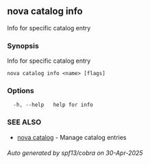 ## nova catalog info

Info for specific catalog entry

### Synopsis

Info for specific catalog entry

```
nova catalog info <name> [flags]
```

### Options

```
  -h, --help   help for info
```

### SEE ALSO

* [nova catalog](nova_catalog.md)	 - Manage catalog entries

###### Auto generated by spf13/cobra on 30-Apr-2025
